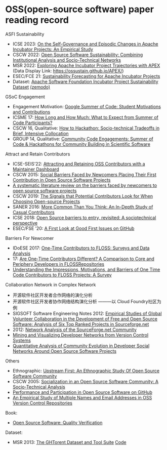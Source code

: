 # OSS(open-source software) paper reading record
<!--
Knowledge Graph
* [HC-COVID: A Hierarchical Crowdsource Knowledge Graph Approach to Explainable COVID-19 Misinformation Detection](https://dl.acm.org/doi/pdf/10.1145/3492855)
* [The Labor of Maintaining and Scaling Free and Open-Source Software Projects](https://dl.acm.org/doi/pdf/10.1145/3449249)
* [“They Can Only Ever Guide:” How an Open Source Software Community Uses Roadmaps to Coordinate Effort](https://dl.acm.org/doi/pdf/10.1145/3449232)
* [Don’t Disturb Me: Challenges of Interacting with Software Bots on Open Source Software Projects](https://dl.acm.org/doi/pdf/10.1145/3476042)
* [Eight Observations and 24 Research Questions About Open Source Projects- Illuminating New Realities](https://dl.acm.org/doi/pdf/10.1145/3274326)
* [What Makes a Great Maintainer of Open Source Projects?](https://dl.acm.org/doi/abs/10.1109/ICSE43902.2021.00093)
* [Social network analysis of open source software: A review and categorisation](sciencedirect.com/science/article/abs/pii/S0950584920301956?via%3Dihub)--> 

ASFI Sustainability
* ICSE 2023: [On the Self-Governance and Episodic Changes in Apache Incubator Projects: An Empirical Study](https://www.cs.ucdavis.edu/~filkov/papers/ICSE2023.pdf)
* CSCW 2022: [Open Source Software Sustainability: Combining Institutional Analysis and Socio-Technical Networks](https://dl.acm.org/doi/pdf/10.1145/3555129)
* MSR 2022: [Exploring Apache Incubator Project Trajectories with APEX](https://arxiv.org/pdf/2205.10992.pdf) (Data Display Link: https://ossustain.github.io/APEX/)
* ESEC/FCE 21: [Sustainability Forecasting for Apache Incubator Projects](https://dl.acm.org/doi/pdf/10.1145/3468264.3468563)
* Dataset: [Apache Software Foundation Incubator Project Sustainability Dataset](https://www.cs.ucdavis.edu/~filkov/papers/msr_asf_data_2021.pdf) [(zemodo)](https://zenodo.org/record/4480753#collapseTwo)


GSoC Engagement
* Engagement Motivation: [Google Summer of Code: Student Motivations and Contributions](https://arxiv.org/pdf/1910.05798.pdf) 
* ICSME 17: [How Long and How Much: What to Expect from Summer of Code Participants?](https://ieeexplore-ieee-org.ez.xjtlu.edu.cn/stamp/stamp.jsp?tp=&arnumber=8094410) 
* CSCW 16, Qualitative: [How to Hackathon: Socio-technical Tradeoffs in Brief, Intensive Collocation](https://www.cs.cmu.edu/~etrainer/papers/hackathons-tradeoffs.pdf) 
* GROUP 14, Qualitative: [Community Code Engagements: Summer of Code & Hackathons for Community Building in Scientific Software](https://www.cs.cmu.edu/~etrainer/papers/GSoC-hackathons.pdf)

Attract and Retain Contributors
* ICSE-SEIS’22: [Attracting and Retaining OSS Contributors with a Maintainer Dashboard](https://arxiv.org/pdf/2202.07740.pdf)
* CSCW 2015: [Social Barriers Faced by Newcomers Placing Their First Contribution in Open Source Software Projects](https://dl-acm-org.ez.xjtlu.edu.cn/doi/10.1145/2675133.2675215)
* [A systematic literature review on the barriers faced by newcomers to open source software projects](https://www.ime.usp.br/~gerosa/papers/IST_SysReview_PrePrint.pdf)
* CSCW 2019: [The Signals that Potential Contributors Look for When Choosing Open-source Projects](https://dl.acm.org/doi/pdf/10.1145/3359224)
* SANER 2016: [More Common Than You Think: An In-Depth Study of Casual Contributors](http://gustavopinto.org/lost+found/saner2016.pdf)
* ICSE 2018: [Open Source barriers to entry, revisited: A sociotechnical perspective](https://dl.acm.org/doi/pdf/10.1145/3180155.3180241)
* ESEC/FSE ’20: [A First Look at Good First Issues on GitHub](https://dl.acm.org/doi/pdf/10.1145/3368089.3409746)

Barriers For Newcomer

* IDoESE 2017: [One-Time Contributors to FLOSS: Surveys and Data Analysis](https://dl.acm.org/doi/pdf/10.1145/3178315.3178327)
* 17: [Are One-Time Contributors Different? A Comparison to Core and Periphery Developers in FLOSSRepositories](https://dl.acm.org/doi/pdf/10.1109/ESEM.2017.7)
* [Understanding the Impressions, Motivations, and Barriers of One Time Code Contributors to FLOSS Projects: A Survey](https://ieeexplore.ieee.org/stamp/stamp.jsp?arnumber=7985661) 

Collaboration Network in Complex Network
* 开源软件社区开发者合作网络的演化分析
* 开源软件社区开发者协作网络结构演化分析 ———以 Cloud Foundry社区为例
* SIGSOFT Software Engineering Notes 2012: [Empirical Studies of Global Volunteer Collaboration in the Development of Free and Open Source Software: Analysis of Six Top Ranked Projects in Sourceforge.net](https://dl.acm.org/doi/pdf/10.1145/2108144.2108156)
* 2012: [Network Analysis of the SourceForge.net Community](https://dl.ifip.org/db/conf/oss/oss2007/GaoM07.pdf)
* [Mining and Visualizing Developer Networks from Version Control Systems](https://dl.acm.org/doi/pdf/10.1145/1984642.1984647)
* [Quantitative Analysis of Community Evolution in Developer Social Networks Around Open Source Software Projects](https://arxiv.org/pdf/2205.09935.pdf)

Others

* Ethnographic: [Upstream First: An Ethnographic Study Of Open Source Software Community](https://www.youtube.com/watch?v=-NU7zl2p1NQ)
* CSCW 2005: [Socialization in an Open Source Software Community: A Socio-Technical Analysis](https://link.springer.com/article/10.1007/s10606-005-9000-1)
* [Performance and Participation in Open Source Software on GitHub](https://dl-acm-org.ez.xjtlu.edu.cn/doi/10.1145/2468356.2468382)
* [An Empirical Study of Multiple Names and Email Addresses in OSS Version Control Repositories]()
<!--
* [Anyone Can Become a Troll: Causes of Trolling Behavior in Online Discussions](https://dl.acm.org/doi/pdf/10.1145/2998181.2998213)
* [Large Scale Analysis of Multitasking Behavior During Remote Meetings](https://arxiv.org/pdf/2101.11865.pdf)
* [Apache ShardingSphere: A Holistic and Pluggable Platform for Data Sharding](http://www.kangry.net/paper/ICDE2022_SS.pdf)-->

Book:
 * [Open Source Software: Quality Verification]()
 
Dataset:
* MSR 2013: [The GHTorent Dataset and Tool Suite](https://gousios.org/pub/ghtorrent-dataset-toolsuite.pdf) [Code](https://github.com/gousiosg/github-mirror)

